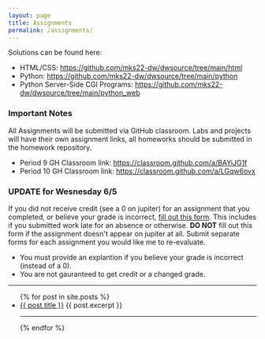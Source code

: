 ```yaml
---
layout: page
title: Assignments
permalink: /assignments/
---
```



Solutions can be found here:
- HTML/CSS: <https://github.com/mks22-dw/dwsource/tree/main/html>
- Python: <https://github.com/mks22-dw/dwsource/tree/main/python>
- Python Server-Side CGI Programs: <https://github.com/mks22-dw/dwsource/tree/main/python_web>

### Important Notes

All Assignments will be submitted via GitHub classroom. Labs and projects will have their own assignment links, all homeworks should be submitted in the homework repository.
- Period 9 GH Classroom link: <https://classroom.github.com/a/BAYiJG1f>
- Period 10 GH Classroom link: <https://classroom.github.com/a/LGqw6ovx>

### UPDATE for Wesnesday 6/5
If you did not receive credit (see a 0 on jupiter) for an assignment that you completed, or believe your grade is incorrect, [fill out this form](https://forms.gle/nivnrRh5vguJG5fT8). This includes if you submitted work late for an absence or otherwise. __DO NOT__ fill out this form if the assignment doesn't appear on jupiter at all. Submit separate forms for each assignment you would like me to re-evaluate.
- You must provide an explantion if you believe your grade is incorrect (instead of a 0).
- You are not gauranteed to get credit or a changed grade.
<hr>

<ul>
  {% for post in site.posts %}
    <li>
        <a class="assignment_link" href="{{ site.url }}{{ site.baseurl }}{{ post.url }}">{{ post.title }}</a>
          {{ post.excerpt }}
      <hr>
    </li>
  {% endfor %}
</ul>
